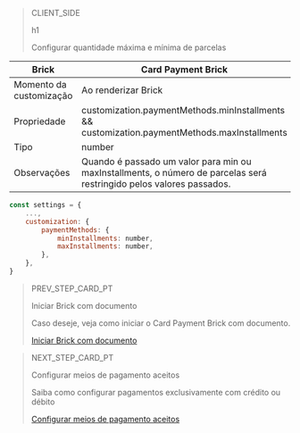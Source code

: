 > CLIENT_SIDE
>
> h1
>
> Configurar quantidade máxima e mínima de parcelas 

| Brick  | Card Payment Brick  |
| --- | --- |
| Momento da customização  | Ao renderizar Brick  |
| Propriedade  | customization.paymentMethods.minInstallments && customization.paymentMethods.maxInstallments  |
| Tipo  | number  |
| Observações  | Quando é passado um valor para min ou maxInstallments, o número de parcelas será restringido pelos valores passados.  |

```javascript
const settings = {
    ...,
    customization: {
        paymentMethods: {
            minInstallments: number,
            maxInstallments: number,
        },
    },
}
```

> PREV_STEP_CARD_PT
>
> Iniciar Brick com documento 
>
> Caso deseje, veja como iniciar o Card Payment Brick com documento.
>
> [Iniciar Brick com documento](/developers/pt/docs/checkout-bricks/card-payment-brick/additional-customization/initiate-brick-with-document)

> NEXT_STEP_CARD_PT
>
> Configurar meios de pagamento aceitos
>
> Saiba como configurar pagamentos exclusivamente com crédito ou débito
>
> [Configurar meios de pagamento aceitos](/developers/pt/docs/checkout-bricks/card-payment-brick/additional-customization/configure-payment-methods)